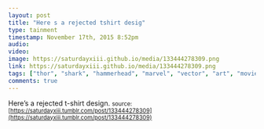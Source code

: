 ```yaml
---
layout: post
title: "Here s a rejected tshirt desig"
type: tainment
timestamp: November 17th, 2015 8:52pm
audio: 
video: 
image: https://saturdayxiii.github.io/media/133444278309.png
link: https://saturdayxiii.github.io/media/133444278309.png
tags: ["thor", "shark", "hammerhead", "marvel", "vector", "art", "movie", "comic"]
comments: true
---
```

Here’s a rejected t-shirt design.
<small>source: [https://saturdayxiii.tumblr.com/post/133444278309](https://saturdayxiii.tumblr.com/post/133444278309)</small>